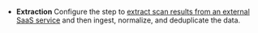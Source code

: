 * **Extraction**  Configure the step to [extract scan results from an external SaaS service](/docs/security-testing-orchestration/orchestrate-and-ingest/sto-workflows-overview#extraction-workflows-in-sto) and then ingest, normalize, and deduplicate the data.